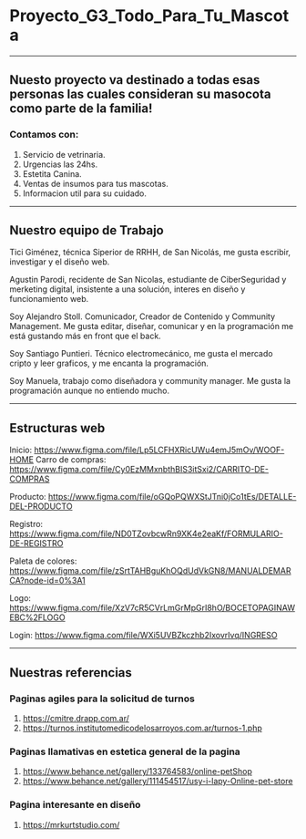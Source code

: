 # Proyecto_G3_Todo_Para_Tu_Mascota
***
## Nuesto proyecto va destinado a todas esas personas las cuales consideran su masocota como parte de la familia!

### Contamos con:

1. Servicio de vetrinaria.
2. Urgencias las 24hs.
3. Estetita Canina.
4. Ventas de insumos para tus mascotas.
5. Informacion util para su cuidado.
***
## Nuestro equipo de Trabajo
Tici Giménez, técnica Siperior de RRHH, de San Nicolás, me gusta escribir, investigar y el diseño web.

Agustin Parodi, recidente de San Nicolas, estudiante de CiberSeguridad y merketing digital, insistente a una solución, interes en diseño y funcionamiento web.

Soy Alejandro Stoll. Comunicador, Creador de Contenido y Community Management. Me gusta editar, diseñar, comunicar y en la programación me está gustando más en front que el back.

Soy Santiago Puntieri. Técnico electromecánico, me gusta el mercado cripto y leer graficos, y me encanta la programación.

Soy Manuela, trabajo como diseñadora y community manager. Me gusta la programación aunque no entiendo mucho.
***
## Estructuras web
Inicio: https://www.figma.com/file/Lp5LCFHXRicUWu4emJ5mOv/WOOF-HOME
Carro de compras: https://www.figma.com/file/Cy0EzMMxnbthBIS3itSxi2/CARRITO-DE-COMPRAS

Producto: https://www.figma.com/file/oGQoPQWXStJTni0jCo1tEs/DETALLE-DEL-PRODUCTO

Registro: https://www.figma.com/file/ND0TZovbcwRn9XK4e2eaKf/FORMULARIO-DE-REGISTRO

Paleta de colores: https://www.figma.com/file/zSrtTAHBguKhOQdUdVkGN8/MANUALDEMARCA?node-id=0%3A1

Logo: https://www.figma.com/file/XzV7cR5CVrLmGrMpGrI8hO/BOCETOPAGINAWEBC%2FLOGO

Login: https://www.figma.com/file/WXi5UVBZkczhb2IxovrIvq/INGRESO
***

## Nuestras referencias

### Paginas agiles para la solicitud de turnos
1. https://cmitre.drapp.com.ar/
2. https://turnos.institutomedicodelosarroyos.com.ar/turnos-1.php

### Paginas llamativas en estetica general de la pagina
1. https://www.behance.net/gallery/133764583/online-petShop
2. https://www.behance.net/gallery/111454517/usy-i-lapy-Online-pet-store

### Pagina interesante en diseño
1. https://mrkurtstudio.com/